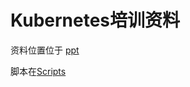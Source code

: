 # Kubernetes培训资料


资料位置位于 [ppt](https://github.com/qzwlinux/Blog/tree/master/Kubernetes/ppt)

脚本在[Scripts](https://github.com/qzwlinux/Blog/tree/master/Kubernetes/Scripts)